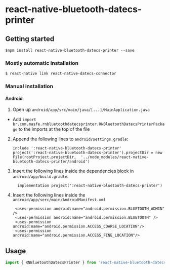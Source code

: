 # react-native-bluetooth-datecs-printer

## Getting started

`$npm install react-native-bluetooth-datecs-printer --save`

### Mostly automatic installation

`$ react-native link react-native-datecs-connector`

### Manual installation

#### Android

1. Open up `android/app/src/main/java/[...]/MainApplication.java`

- Add `import br.com.masfe.rnbluetoothdatecsprinter.RNBluetoothDatecsPrinterPackage` to the imports at the top of the file

2. Append the following lines to `android/settings.gradle`:

   ```
   include ':react-native-bluetooth-datecs-printer'
   project(':react-native-bluetooth-datecs-printer').projectDir = new File(rootProject.projectDir, 	'../node_modules/react-native-bluetooth-datecs-printer/android')
   ```
3. Insert the following lines inside the dependencies block in `android/app/build.gradle`:

   ```
     implementation project(':react-native-bluetooth-datecs-printer')
   ```
4. Insert the following lines inside the `android/app/serc/main/AndroidManifest.xml` 

   ```
    <uses-permission android:name="android.permission.BLUETOOTH_ADMIN" />
    <uses-permission android:name="android.permission.BLUETOOTH" />
    <uses-permission android:name="android.permission.ACCESS_COARSE_LOCATION"/>
    <uses-permission android:name="android.permission.ACCESS_FINE_LOCATION"/>

   ```

## Usage

```javascript
import { RNBluetoothDatecsPrinter } from 'react-native-bluetooth-datecs-printer';
```
